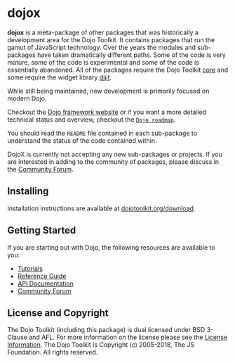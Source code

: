 # dojox

**dojox** is a meta-package of other packages that was historically a development area for the Dojo Toolkit.  It
contains packages that run the gamut of JavaScript technology.  Over the years the modules and sub-packages have taken 
dramatically different paths.  Some of the code is very mature, some of the code is experimental and some of the code is
essentially abandoned.  All of the packages require the Dojo Toolkit [core][] and some require the widget library
[dijit][].

While still being maintained, new development is primarily focused on modern Dojo.

Checkout the [Dojo framework website](https://dojo.io/) or if you want a more detailed technical status and overview, checkout the [`Dojo roadmap`](https://dojo.io/community/).

You should read the ``README`` file contained in each sub-package to understand the status of the code contained
within.

DojoX is currently not accepting any new sub-packages or projects.  If you are interested in adding
to the community of packages, please discuss in the [Community Forum][].

## Installing

Installation instructions are available at [dojotoolkit.org/download][download].

## Getting Started

If you are starting out with Dojo, the following resources are available to you:

* [Tutorials][]
* [Reference Guide][]
* [API Documentation][]
* [Community Forum][]

## License and Copyright

The Dojo Toolkit (including this package) is dual licensed under BSD 3-Clause and AFL.  For more information on the
license please see the [License Information][].  The Dojo Toolkit is Copyright (c) 2005-2018, The JS Foundation.  All
rights reserved.

[core]: https://github.com/dojo/dojo/
[dijit]: https://github.com/dojo/dijit/
[download]: http://dojotoolkit.org/download/
[Tutorials]: http://dojotoolkit.org/documentation/
[Reference Guide]: http://dojotoolkit.org/reference-guide/
[API Documentation]: http://dojotoolkit.org/api/
[Community Forum]: http://dojotoolkit.org/community/
[License Information]: http://dojotoolkit.org/license
